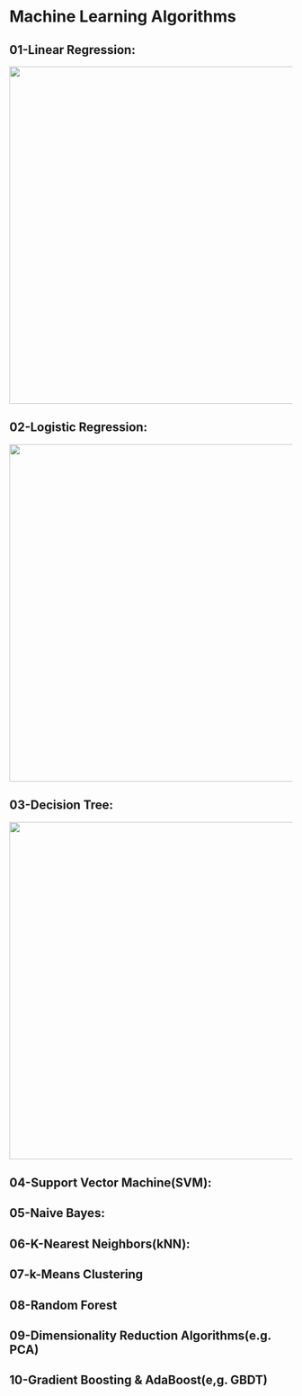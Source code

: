 # __Machine Learning Algorithms__

## __01-Linear Regression:__
<img src='https://github.com/mohd-faizy/____Machine_Learning_Algorithms____/blob/master/Algorithms_png/01_LinearRegression.png' height=600 width=800>


## __02-Logistic Regression:__

<img src='https://github.com/mohd-faizy/____Machine_Learning_Algorithms____/blob/master/Algorithms_png/02_LogisticRegression.png' height=600 width=800>

## __03-Decision Tree:__

<img src='https://github.com/mohd-faizy/____Machine_Learning_Algorithms____/blob/master/Algorithms_png/03_Decision_Tree.png' height=600 width=800>

## __04-Support Vector Machine(SVM):__


## __05-Naive Bayes:__

## __06-K-Nearest Neighbors(kNN):__

## __07-k-Means Clustering__
## __08-Random Forest__
## __09-Dimensionality Reduction Algorithms(e.g. PCA)__

## __10-Gradient Boosting & AdaBoost(e,g. GBDT)__


